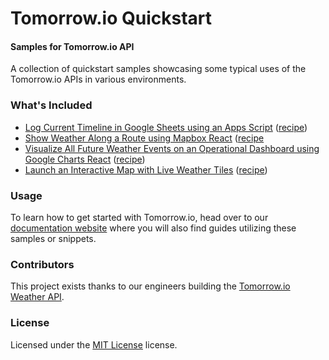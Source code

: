 Tomorrow.io Quickstart
========

#### Samples for Tomorrow.io API ####
A collection of quickstart samples showcasing some typical uses of the Tomorrow.io APIs in various environments. 

### What's Included ###
* [Log Current Timeline in Google Sheets using an Apps Script](./logCurrentTimeline.gs) ([recipe](https://docs.tomorrow.io/recipes/periodically-log-realtime-weather-for-data-science-and-climatology))
* [Show Weather Along a Route using Mapbox React](https://github.com/Tomorrow-IO-API/tomorrow-route-mapbox) ([recipe](https://docs.tomorrow.io/recipes/minimize-road-risk-with-weather-along-a-route)
* [Visualize All Future Weather Events on an Operational Dashboard using Google Charts React](https://github.com/Tomorrow-IO-API/tomorrow-events-charts) ([recipe](https://docs.tomorrow.io/recipes/monitor-forecasted-weather-events-with-an-insights-dashboard))
* [Launch an Interactive Map with Live Weather Tiles](https://jsfiddle.net/user/Tomorrow_io/fiddles/) ([recipe](https://docs.tomorrow.io/recipes/visualize-global-precipitation-on-a-map))

### Usage ###
To learn how to get started with Tomorrow.io, head over to our [documentation website](https://docs.tomorrow.io) where you will also find guides utilizing these samples or snippets.

### Contributors ###
This project exists thanks to our engineers building the [Tomorrow.io Weather API](https://tomorrow.io).

### License ###
Licensed under the [MIT License](./LICENSE) license.
